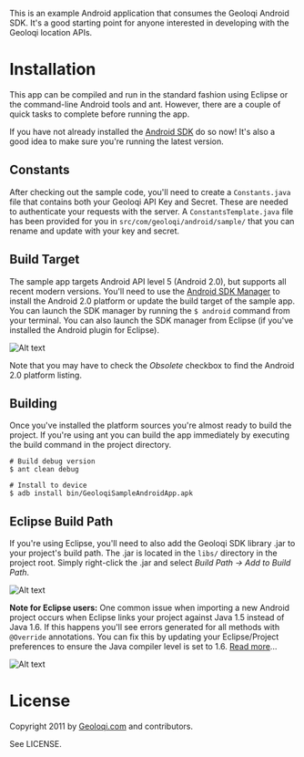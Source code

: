 This is an example Android application that consumes the Geoloqi
Android SDK. It's a good starting point for anyone interested in
developing with the Geoloqi location APIs.

Installation
============
This app can be compiled and run in the standard fashion using Eclipse or
the command-line Android tools and ant. However, there are a couple of
quick tasks to complete before running the app.

If you have not already installed the [Android SDK][android-sdk]
do so now! It's also a good idea to make sure you're running the latest version.

Constants
---------
After checking out the sample code, you'll need to create a `Constants.java`
file that contains both your Geoloqi API Key and Secret. These are needed
to authenticate your requests with the server. A `ConstantsTemplate.java` file
has been provided for you in `src/com/geoloqi/android/sample/` that you
can rename and update with your key and secret.

Build Target
------------
The sample app targets Android API level 5 (Android 2.0), but supports all
recent modern versions. You'll need to use the [Android SDK Manager][android-sdk-components]
to install the Android 2.0 platform or update the build target of the sample app.
You can launch the SDK manager by running the `$ android` command from your
terminal. You can also launch the SDK manager from Eclipse (if you've installed
the Android plugin for Eclipse).

![Alt text](https://raw.github.com/geoloqi/Sample-Android-App/master/docs/images/android-sdk-manager-20.png)

Note that you may have to check the *Obsolete* checkbox to find the Android 2.0
platform listing.

Building
--------
Once you've installed the platform sources you're almost ready to build the
project. If you're using ant you can build the app immediately by executing
the build command in the project directory.

    # Build debug version
    $ ant clean debug

    # Install to device
    $ adb install bin/GeoloqiSampleAndroidApp.apk

Eclipse Build Path
------------------
If you're using Eclipse, you'll need to also add the Geoloqi SDK library
.jar to your project's build path. The .jar is located in the `libs/`
directory in the project root. Simply right-click the .jar and select
*Build Path -> Add to Build Path*.

![Alt text](https://raw.github.com/geoloqi/Sample-Android-App/master/docs/images/eclipse-build-path.png)

**Note for Eclipse users:** One common issue when importing a new Android project
occurs when Eclipse links your project against Java 1.5 instead of Java 1.6. If this
happens you'll see errors generated for all methods with `@Override` annotations.
You can fix this by updating your Eclipse/Project preferences to ensure the
Java compiler level is set to 1.6. [Read more][stackoverflow-override]...

![Alt text](https://raw.github.com/geoloqi/Sample-Android-App/master/docs/images/eclipse-compiler.png)

License
=======
Copyright 2011 by [Geoloqi.com][geoloqi-site] and contributors.

See LICENSE.

[geoloqi-site]: https://geoloqi.com/
[geoloqi-dev-site]: https://developers.geoloqi.com/
[android-sdk]: http://developer.android.com/sdk/index.html
[android-sdk-components]: http://developer.android.com/sdk/adding-components.html
[stackoverflow-override]: http://stackoverflow.com/a/1678170/772122
